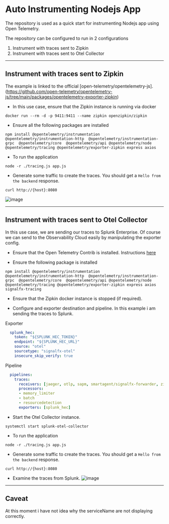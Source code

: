 # Auto Instrumenting Nodejs App

The repository is used as a quick start for instrumenting Nodejs app using Open Telemetry. 

The repository can be configured to run in 2 configurations
1. Instrument with traces sent to Zipkin
2. Instrument with traces sent to Otel Collector

---

## Instrument with traces sent to Zipkin

The example is linked to the official [open-telemetry/opentelemetry-js].(https://github.com/open-telemetry/opentelemetry-js/tree/main/packages/opentelemetry-exporter-zipkin)

- In this use case, ensure that the Zipkin instance is running via docker 

`docker run --rm -d -p 9411:9411 --name zipkin openzipkin/zipkin`

- Ensure all the following packages are installed

`npm install @opentelemetry/instrumentation @opentelemetry/instrumentation-http  @opentelemetry/instrumentation-grpc  @opentelemetry/core  @opentelemetry/api @opentelemetry/node @opentelemetry/tracing @opentelemetry/exporter-zipkin express axios`

- To run the application

`node -r ./tracing.js app.js`

- Generate some traffic to create the traces. You should get a `Hello from the backend` response.

`curl http://{host}:8080`

![image](https://user-images.githubusercontent.com/84762890/120888666-2534a580-c62c-11eb-8d86-53dc971cda17.png)

---

## Instrument with traces sent to Otel Collector

In this use case, we are sending our traces to Splunk Enterprise. Of course we can send to the Observability Cloud easily by manipulating the exporter config.

- Ensure that the Open Telemetry Contrib is installed. Instructions [here](https://github.com/open-telemetry/opentelemetry-collector-contrib/releases)

- Ensure the following package is installed

`npm install @opentelemetry/instrumentation @opentelemetry/instrumentation-http  @opentelemetry/instrumentation-grpc  @opentelemetry/core  @opentelemetry/api @opentelemetry/node @opentelemetry/tracing @opentelemetry/exporter-zipkin express axios signalfx-tracing`

- Ensure that the Zipkin docker instance is stopped (if required). 

- Configure and exporter destination and pipeline. In this example i am sending the traces to Splunk.

Exporter
```yaml
  splunk_hec:
    token: "${SPLUNK_HEC_TOKEN}"
    endpoint: "${SPLUNK_HEC_URL}"
    source: "otel"
    sourcetype: "signalfx-otel"
    insecure_skip_verify: true
```

Pipeline
```yaml
  pipelines:
    traces:
      receivers: [jaeger, otlp, sapm, smartagent/signalfx-forwarder, zipkin]
      processors:
      - memory_limiter
      - batch
      - resourcedetection
      exporters: [splunk_hec]
```

- Start the Otel Collector instance.

`systemctl start splunk-otel-collector`

- To run the application

`node -r ./tracing.js app.js`

- Generate some traffic to create the traces. You should get a `Hello from the backend` response.

`curl http://{host}:8080`

- Examine the traces from Splunk.
![image](https://user-images.githubusercontent.com/84762890/120889359-3c28c700-c62f-11eb-9fc9-d6424e4b758a.png)

--- 

## Caveat

At this moment i have not idea why the serviceName are not displaying correctly. 
